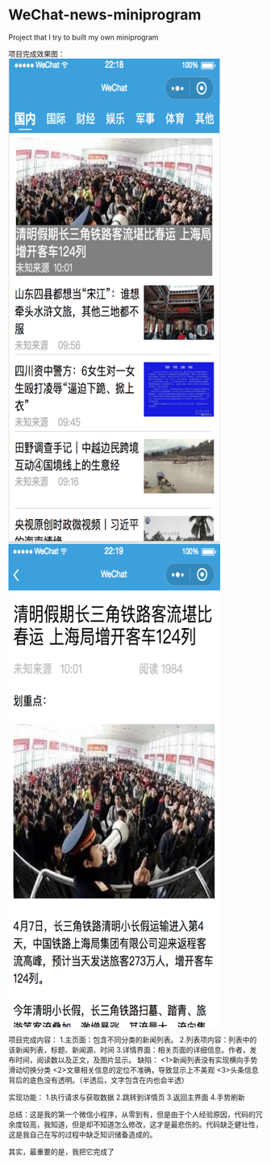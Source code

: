 # WeChat-news-miniprogram
Project that I try to built my own miniprogram

项目完成效果图：
<img src='/images/news-list.png' height="960" width="420" alt="新闻列表" align=center >
<img src='/images/news-detail.png' height="960" width="420" alt="新闻详情" align=center >

项目完成内容：
1.主页面：包含不同分类的新闻列表。
2.列表项内容：列表中的该新闻列表，标题、新闻源、时间
3.详情界面：相关页面的详细信息。作者，发布时间，阅读数以及正文，及图片显示。
缺陷：
<1>新闻列表没有实现横向手势滑动切换分类
<2>文章相关信息的定位不准确，导致显示上不美观
<3>头条信息背后的底色没有透明。（半透后，文字包含在内也会半透）

实现功能：
1.执行请求与获取数据
2.跳转到详情页
3.返回主界面
4.手势刷新

总结：这是我的第一个微信小程序，从零到有，但是由于个人经验原因，代码的冗余度较高，我知道，但是却不知道怎么修改，这才是最悲伤的。代码缺乏健壮性，这是我自己在写的过程中缺乏知识储备造成的。

其实，最重要的是，我把它完成了
